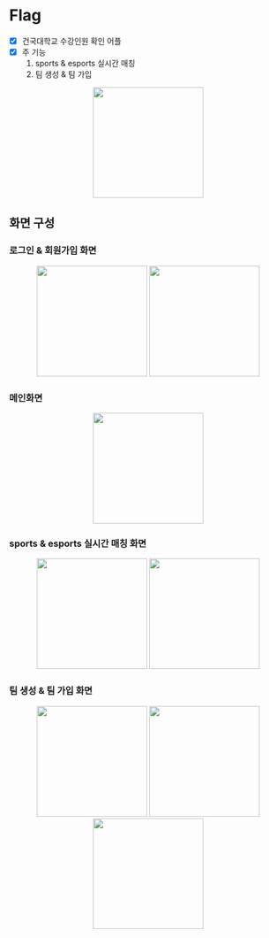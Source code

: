 # Flag
 
- [x] 건국대학교 수강인원 확인 어플
- [x] 주 기능
    1. sports & esports 실시간 매칭
    2. 팀 생성 & 팀 가입
<p align="center">
 <img src="https://user-images.githubusercontent.com/83503188/162801789-f3194e1d-98b6-45cb-afd2-ef48a4cd3f16.png"  width="200px" />
</p>
 
## 화면 구성

### 로그인 & 회원가입 화면 
<p align="center">
 <a>
  <img src="https://user-images.githubusercontent.com/83503188/162801181-40d3dfef-6eca-40e0-8ca8-3b92716cc70a.jpg"  width="200px" />
</a>
<a>
  <img src="https://user-images.githubusercontent.com/83503188/162801188-d6e3a5aa-ebbb-4345-ba0b-10aee3f95454.jpg" width="200px" />
</a>
 </p>
 
 ### 메인화면
 
 <p align="center">
 <a>
  <img src="https://user-images.githubusercontent.com/83503188/162801293-fcbebd67-9c5e-4bd1-9686-5216e744f055.jpg"  width="200px" />
</a>
 </p>

### sports & esports 실시간 매칭 화면

<p align="center">
 <a>
  <img src="https://user-images.githubusercontent.com/83503188/162801394-632e892a-b872-44e1-9fa2-eb6ae1efd14c.jpg" width="200px" />
</a>
<a>
  <img src="https://user-images.githubusercontent.com/83503188/162801409-1acb0804-cb9f-493d-bfc0-fe9e7edde2ac.jpg" width="200px" />
</a>

</p>

### 팀 생성 & 팀 가입 화면

<p align="center">
 <a>
  <img src="https://user-images.githubusercontent.com/83503188/162801560-7a5fc79d-f2a8-4be1-9e15-cf8ba76e67c1.jpg"  width="200px" />
</a>
<a>
  <img src="https://user-images.githubusercontent.com/83503188/162801548-62b83bea-bcfa-4451-83b0-9f2c387d1777.jpg" width="200px" />
</a>
 <a>
  <img src="https://user-images.githubusercontent.com/83503188/162802146-cfa4b308-501b-48ac-819e-423332d089de.jpg" width="200px" />
</a>
 
 </p>


